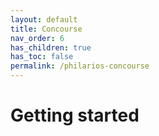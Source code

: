 ```yaml
---
layout: default
title: Concourse
nav_order: 6
has_children: true
has_toc: false
permalink: /philarios-concourse
---
```


# Getting started